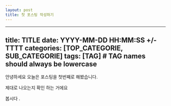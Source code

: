 ```yaml
---
layout: post
title: 첫 포스팅 작성하기
---
```

---
title: TITLE
date: YYYY-MM-DD HH:MM:SS +/-TTTT
categories: [TOP_CATEGORIE, SUB_CATEGORIE]
tags: [TAG]     # TAG names should always be lowercase
---

안녕하세요 오늘은 포스팅을 첫번째로 해봤습니다.

제대로 나오는지 확인 하는 거에요

봅시다 .
